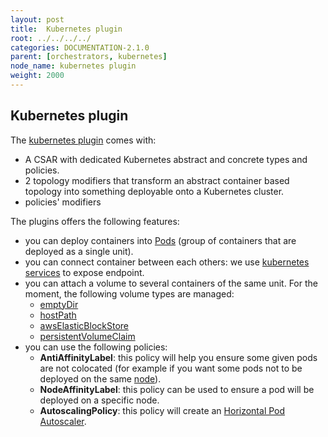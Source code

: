 ```yaml
---
layout: post
title:  Kubernetes plugin
root: ../../../../
categories: DOCUMENTATION-2.1.0
parent: [orchestrators, kubernetes]
node_name: kubernetes plugin
weight: 2000
---
```


## Kubernetes plugin

The [kubernetes plugin](https://github.com/alien4cloud/alien4cloud-kubernetes-plugin) comes with:

- A CSAR with dedicated Kubernetes abstract and concrete types and policies.
- 2 topology modifiers that transform an abstract container based topology into something deployable onto a Kubernetes cluster.
- policies' modifiers

The plugins offers the following features:

- you can deploy containers into [Pods](https://kubernetes.io/docs/concepts/workloads/pods/pod-overview/) (group of containers that are deployed as a single unit).
- you can connect container between each others: we use [kubernetes services](https://kubernetes.io/docs/concepts/services-networking/service/) to expose endpoint.
- you can attach a volume to several containers of the same unit. For the moment, the following volume types are managed:
  - [emptyDir](https://kubernetes.io/docs/concepts/storage/volumes/#emptydir)
  - [hostPath](https://kubernetes.io/docs/concepts/storage/volumes/#hostpath)
  - [awsElasticBlockStore](https://kubernetes.io/docs/concepts/storage/volumes/#awselasticblockstore)
  - [persistentVolumeClaim](https://kubernetes.io/docs/concepts/storage/volumes/#persistentvolumeclaim)
- you can use the following policies:
  - **AntiAffinityLabel**: this policy will help you ensure some given pods are not colocated (for example if you want some pods not to be deployed on the same [node](https://kubernetes.io/docs/concepts/architecture/nodes/)).
  - **NodeAffinityLabel**: this policy can be used to ensure a pod will be deployed on a specific node.
  - **AutoscalingPolicy**: this policy will create an [Horizontal Pod Autoscaler](https://kubernetes.io/docs/tasks/run-application/horizontal-pod-autoscale/).